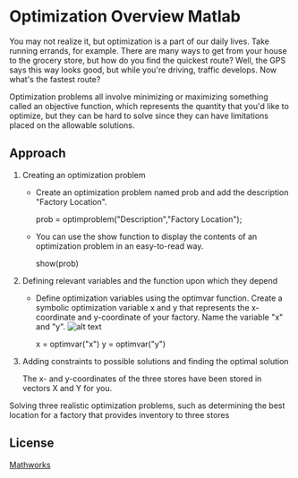 # Optimization Overview Matlab

You may not realize it, but optimization is a part of our daily lives. 
Take running errands, for example. There are many ways to get from your house to the grocery store, but how do you find the quickest route? 
Well, the GPS says this way looks good, but while you're driving, traffic develops. Now what's the fastest route?

Optimization problems all involve minimizing or maximizing something called an objective function, 
which represents the quantity that you'd like to optimize, but they can be hard to solve since they can have 
limitations placed on the allowable solutions.
## Approach 

1) Creating an optimization problem
    - Create an optimization problem named prob and add the description "Factory Location".
        
        prob = optimproblem("Description","Factory Location");

    - You can use the show function to display the contents of an optimization problem in an easy-to-read way.
        
        show(prob)

2) Defining relevant variables and the function upon which they depend

    - Define optimization variables using the optimvar function. 
Create a symbolic optimization variable x and y that represents the x-coordinate and y-coordinate of your factory. Name the variable "x" and "y".
       ![alt text](https://image.prntscr.com/image/ajXgmN4qS72U0hmfclQdCA.png)

        x = optimvar("x")
        y = optimvar("y")

3) Adding constraints to possible solutions and finding the optimal solution

    The x- and y-coordinates of the three stores have been stored in vectors X and Y for you.

Solving three realistic optimization problems, such as determining the best location for a factory that provides inventory to three stores


## License
[Mathworks](https://www.mathworks.com/videos/optimization-onramp-overview-1625638095164.html)